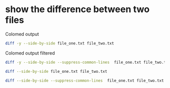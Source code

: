 # show the difference between two files


Colomed output
```bash
diff -y --side-by-side file_one.txt file_two.txt
```

Colomed output filtered 
```bash
diff -y --side-by-side --suppress-common-lines  file_one.txt file_two.txt
```

```bash
diff --side-by-side file_one.txt file_two.txt
```


```bash
diff --side-by-side --suppress-common-lines  file_one.txt file_two.txt
```

